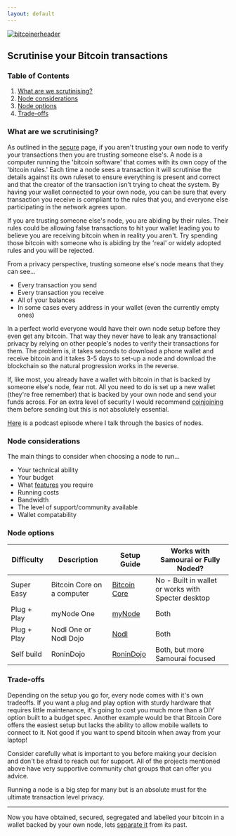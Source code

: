 ```yaml
---
layout: default
---
```


[![bitcoinerheader](https://raw.githubusercontent.com/BitcoinQnA/BitcoinPrivacyGuide/master/assets/images/BPDG.png)](https://bitcoinprivacy.guide)

## Scrutinise your Bitcoin transactions

### Table of Contents

1.  [What are we scrutinising?](#what-are-we-scrutinising)
2.  [Node considerations](#node-considerations)
3.  [Node options](#node-options)
4.  [Trade-offs](#trade-offs)


### What are we scrutinising?

As outlined in the [secure](https://bitcoinprivacy.guide/secure.html) page, if you aren't trusting your own node to verify your transactions then you are trusting someone else's. A node is a computer running the 'bitcoin software' that comes with its own copy of the 'bitcoin rules.' Each time a node sees a transaction it will scrutinise the details against its own ruleset to ensure everything is present and correct and that the creator of the transaction isn't trying to cheat the system. By having your wallet connected to your own node, you can be sure that every transaction you receive is compliant to the rules that you, and everyone else participating in the network agrees upon.

If you are trusting someone else's node, you are abiding by their rules. Their rules could be allowing false transactions to hit your wallet leading you to believe you are receiving bitcoin when in reality you aren't. Try spending those bitcoin with someone who is abiding by the 'real' or widely adopted rules and you will be rejected.

From a privacy perspective, trusting someone else's node means that they can see...

* Every transaction you send
* Every transaction you receive 
* All of your balances
* In some cases every address in your wallet (even the currently empty ones)

In a perfect world everyone would have their own node setup before they even get any bitcoin. That way they never have to leak any transactional privacy by relying on other people's nodes to verify their transactions for them. The problem is, it takes seconds to download a phone wallet and receive bitcoin and it takes 3-5 days to set-up a node and download the blockchain so the natural progression works in the reverse.

If, like most, you already have a wallet with bitcoin in that is backed by someone else's node, fear not. All you need to do is set up a new wallet (they're free remember) that is backed by your own node and send your funds across. For an extra level of security I would recommend [coinjoining](https://bitcoinprivacy.guide/separate.html) them before sending but this is not absolutely essential.

[Here](https://www.bit-buy-bit.com/podcast-1/episode/1c6e67f7/ep38-bitcoin-podcast-with-bitcoin-qa-nodes) is a podcast episode where I talk through the basics of nodes.

### Node considerations

The main things to consider when choosing a node to run...

*  Your technical ability
*  Your budget
*  What [features](https://www.bitcoinqna.com/nodecompare) you require
*  Running costs
*  Bandwidth
*  The level of support/community available
*  Wallet compatability


### Node options

| Difficulty    | Description                        | Setup Guide                                                              | Works with Samourai or Fully Noded? |
|---------------|------------------------------------|--------------------------------------------------------------------------|-------------------------------|
| Super Easy  | Bitcoin Core on a computer | [Bitcoin Core](https://bitcoin.org/en/full-node#windows-instructions)  | No - Built in wallet or works with Specter desktop |   
| Plug + Play   | myNode One                         | [myNode](http://mynodebtc.com/guide/getting_started)                     | Both                      |
| Plug + Play   | Nodl One or Nodl Dojo              | [Nodl](https://docs.lightning-solutions.eu/nodl-box/quick-start/getting-started) | Both              |
| Self build    | RoninDojo                          | [RoninDojo](https://wiki.ronindojo.io)                                   | Both, but more Samourai focused             |


### Trade-offs

Depending on the setup you go for, every node comes with it's own tradeoffs. If you want a plug and play option with sturdy hardware that requires little maintenance, it's going to cost you much more than a DIY option built to a budget spec. Another example would be that Bitcoin Core offers the easiest setup but lacks the ability to allow mobile wallets to connect to it. Not good if you want to spend bitcoin when away from your laptop! 

Consider carefully what is important to you before making your decision and don't be afraid to reach out for support. All of the projects mentioned above have very supportive community chat groups that can offer you advice.

Running a node is a big step for many but is an absolute must for the ultimate transaction level privacy. 
  
  ***
  
Now you have obtained, secured, segregated and labelled your bitcoin in a wallet backed by your own node, lets [separate it](https://bitcoinprivacy.guide/separate.html) from its past.
